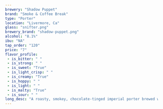 ```yaml
---
brewery: "Shadow Puppet"
brand: "Smoke & Coffee Break"
type: "Porter"
location: "Livermore, Ca"
glass: "snifter.png"
brewery_brand: "shadow-puppet.png"
alcohol: "8.1%"
ibu: "NA"
tap_order: "120"
price: "7"
flavor_profile:
 - is_bitter: " "
 - is_strong: " "
 - is_sweet: "True"
 - is_light_crisp: " "
 - is_creamy: "True"
 - is_hoppy: " "
 - is_light: " "
 - is_malty: "True"
 - is_sour: " "
long_desc: "A roasty, smokey, chocolate-tinged imperial porter brewed with in-house oak-smoked malts and freshly-made cold-brew coffee."
---
```

